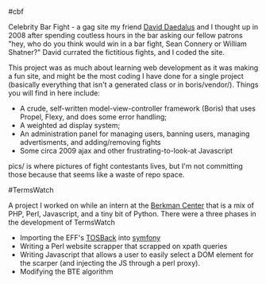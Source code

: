 
#cbf

Celebrity Bar Fight - a gag site my friend [David Daedalus](http://www.daviddaedalus.com) and I thought up in 2008 after spending coutless hours in the bar asking our fellow patrons "hey, who do you think would win in a bar fight, Sean Connery or William Shatner?" David currated the fictitious fights, and I coded the site.

This project was as much about learning web development as it was making a fun site, and might be the most coding I have done for a single project (basically everything that isn't a generated class or in boris/vendor/). Things you will find in here include:
 * A crude, self-written model-view-controller framework (Boris) that uses Propel, Flexy, and does some error handling;
 * A weighted ad display system;
 * An administration panel for managing users, banning users, managing advertisments, and adding/removing fights
 * Some circa 2009 ajax and other frustrating-to-look-at Javascript

pics/ is where pictures of fight contestants lives, but I'm not committing those because that seems like a waste of repo space.

#TermsWatch

A project I worked on while an intern at the [Berkman Center](http://cyber.law.harvard.edu/) that is a mix of PHP, Perl, Javascript, and a tiny bit of Python. There were a three phases in the development of TermsWatch
 * Importing the EFF's [TOSBack](http://www.tosback.org/timeline.php) into [symfony](http://www.symfony-project.org/)
 * Writing a Perl website scrapper that scrapped on xpath queries
 * Writing Javascript that allows a user to easily select a DOM element for the scarper (and injecting the JS through a perl proxy).
 * Modifying the BTE algorithm